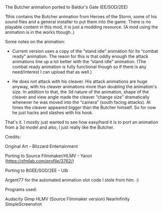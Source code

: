 The Butcher animation ported to Baldur's Gate (EE/SOD/2EE)



Tthis contains the Butcher animation
from Heroes of the Storm, some of his sound files and a general
installer to put them into the game. There is no playable content in
this mod, it is just a modding resource. (A mod using the animation
is in the works though..)


Some notes on the animation:

- Current version uses a copy of the
“stand idle” animation for its “combat ready” animation. 
The reaon for this is that oddly enough
the attack animations line up a lot better with the “stand idle”
animation. (The combat ready animation is fully functional though so
if there is any need/interest I can upload that as well.)

- He does not attack with his cleaver. 
His attack animations are huge anyway,
with his cleaver animations more than doubling the animation's size.
In addition to that, the 3d nature of the animation, shape of the
cleaver and view angle made the cleaver “change size”
dramatically whenever he was moved into the “camera” (south
facing attacks). At times the cleaver appeared bigger than the
Butcher himself. So for now he just hacks and slashes with his hook.



That's it. I mostly just wanted to see
how easy/hard it is to port an animation from a 3d model and also, I
just really like the Butcher.



Credits:

Original Art - Blizzard Entertainment

Porting to Source Filmmaker/HLMV -
Yaron (https://sfmlab.com/profile/3762/)

Porting to BGEE/SOD/2EE - Ulb 


Argent77 for the automated animation
slot code I stole from him. :)




Programs used:

Audacity
Gimp
HLMV (Source Filmmaker version)
NearInfinity
SimpleScreenshot

